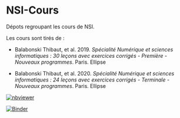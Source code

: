 # NSI-Cours

Dépots regroupant les cours de NSI.

Les cours sont tirés de :

* Balabonski Thibaut, et al. 2019. *Spécialité Numérique et sciences informatiques : 30 leçons avec exercices corrigés - Première - Nouveaux programmes*. Paris. Ellipse

* Balabonski Thibaut, et al. 2020. *Spécialité Numérique et sciences informatiques : 24 leçons avec exercices corrigés - Terminale - Nouveaux programmes*. Paris. Ellipse


[![nbviewer](https://raw.githubusercontent.com/jupyter/design/master/logos/Badges/nbviewer_badge.svg)](https://nbviewer.jupyter.org/github/jdolivet/NSI-Cours/tree/master/)

[![Binder](https://mybinder.org/badge_logo.svg)](https://mybinder.org/v2/gh/jdolivet/NSI-Cours.git/HEAD)





